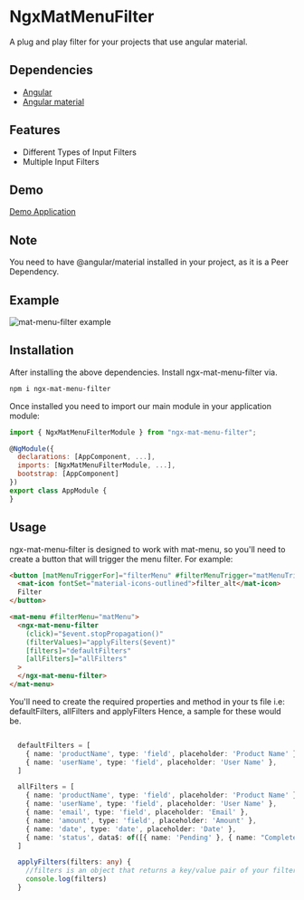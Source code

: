 # NgxMatMenuFilter

A plug and play filter for your projects that use angular material.

## Dependencies

- [Angular](https://angular.io/)
- [Angular material](https://material.angular.io/)

## Features

- Different Types of Input Filters
- Multiple Input Filters

## Demo

[Demo Application](https://mat-menu-filter.vercel.app/)

## Note

You need to have @angular/material installed in your project, as it is a Peer Dependency.

## Example

![mat-menu-filter example ](https://res.cloudinary.com/muhdsalim/image/upload/v1679937587/Screenshot_2023-03-27_at_18.13.12_ivzaqv.png)

## Installation

After installing the above dependencies. Install ngx-mat-menu-filter via.

```bash
npm i ngx-mat-menu-filter
```

Once installed you need to import our main module in your application module:

```javascript
import { NgxMatMenuFilterModule } from "ngx-mat-menu-filter";

@NgModule({
  declarations: [AppComponent, ...],
  imports: [NgxMatMenuFilterModule, ...],
  bootstrap: [AppComponent]
})
export class AppModule {
}
```

## Usage

ngx-mat-menu-filter is designed to work with mat-menu, so you'll need to create a button that will trigger the menu filter. For example:

```html
<button [matMenuTriggerFor]="filterMenu" #filterMenuTrigger="matMenuTrigger">
  <mat-icon fontSet="material-icons-outlined">filter_alt</mat-icon>
  Filter
</button>

<mat-menu #filterMenu="matMenu">
  <ngx-mat-menu-filter
    (click)="$event.stopPropagation()"
    (filterValues)="applyFilters($event)"
    [filters]="defaultFilters"
    [allFilters]="allFilters"
  >
  </ngx-mat-menu-filter>
</mat-menu>
```

You'll need to create the required properties and method in your ts file i.e: defaultFilters, allFilters and applyFilters
Hence, a sample for these would be.

```typescript

  defaultFilters = [
    { name: 'productName', type: 'field', placeholder: 'Product Name' },
    { name: 'userName', type: 'field', placeholder: 'User Name' },
  ]

  allFilters = [
    { name: 'productName', type: 'field', placeholder: 'Product Name' },
    { name: 'userName', type: 'field', placeholder: 'User Name' },
    { name: 'email', type: 'field', placeholder: 'Email' },
    { name: 'amount', type: 'field', placeholder: 'Amount' },
    { name: 'date', type: 'date', placeholder: 'Date' },
    { name: 'status', data$: of([{ name: 'Pending' }, { name: "Completed" }, { name: "Failed" }]), type: 'select', key: 'name', label: 'name', placeholder: 'Order Status' },
  ]

  applyFilters(filters: any) {
    //filters is an object that returns a key/value pair of your filters.
    console.log(filters)
  }

```

